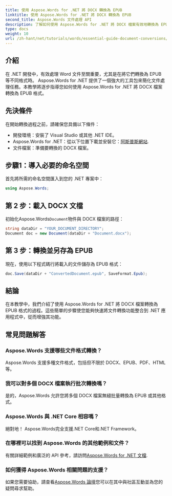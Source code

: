 ```yaml
---
title: 使用 Aspose.Words for .NET 將 DOCX 轉換為 EPUB
linktitle: 使用 Aspose.Words for .NET 將 DOCX 轉換為 EPUB
second_title: Aspose.Words 文件處理 API
description: 了解如何使用 Aspose.Words for .NET 將 DOCX 檔案有效地轉換為 EPUB 格式。本綜合指南提供了逐步說明。
type: docs
weight: 10
url: /zh-hant/net/tutorials/words/essential-guide-document-conversions/convert-docx-to-epub/
---
```

## 介紹

在 .NET 開發中，有效處理 Word 文件至關重要，尤其是在將它們轉換為 EPUB 等不同格式時。 Aspose.Words for .NET 提供了一個強大的工具包來簡化文件處理任務。本教學將逐步指導您如何使用 Aspose.Words for .NET 將 DOCX 檔案轉換為 EPUB 格式。

## 先決條件

在開始轉換過程之前，請確保您具備以下條件：

- 開發環境：安裝了 Visual Studio 或其他 .NET IDE。
-  Aspose.Words for .NET：從以下位置下載並安裝它：[阿斯普斯網站](https://releases.aspose.com/words/net/).
- 文件檔案：準備要轉換的 DOCX 檔案。

## 步驟1：導入必要的命名空間

首先將所需的命名空間匯入到您的 .NET 專案中：

```csharp
using Aspose.Words;
```

## 第 2 步：載入 DOCX 文檔

初始化Aspose.Words`Document`物件與 DOCX 檔案的路徑：

```csharp
string dataDir = "YOUR_DOCUMENT_DIRECTORY";
Document doc = new Document(dataDir + "Document.docx");
```

## 第 3 步：轉換並另存為 EPUB

現在，使用以下程式碼行將載入的文件儲存為 EPUB 格式：

```csharp
doc.Save(dataDir + "ConvertedDocument.epub", SaveFormat.Epub);
```

## 結論

在本教學中，我們介紹了使用 Aspose.Words for .NET 將 DOCX 檔案轉換為 EPUB 格式的過程。這些簡單的步驟使您能夠快速將文件轉換功能整合到 .NET 應用程式中，從而增強其功能。

## 常見問題解答

### Aspose.Words 支援哪些文件格式轉換？

Aspose.Words 支援多種文件格式，包括但不限於 DOCX、EPUB、PDF、HTML 等。

### 我可以對多個 DOCX 檔案執行批次轉換嗎？

是的，Aspose.Words 允許您將多個 DOCX 檔案無縫批量轉換為 EPUB 或其他格式。

### Aspose.Words 與 .NET Core 相容嗎？

絕對地！ Aspose.Words完全支援.NET Core和.NET Framework。

### 在哪裡可以找到 Aspose.Words 的其他範例和文件？

有關詳細範例和廣泛的 API 參考，請訪問[Aspose.Words for .NET 文檔](https://reference.aspose.com/words/net/).

### 如何獲得 Aspose.Words 相關問題的支援？

如果您需要協助，請查看[Aspose.Words 論壇](https://forum.aspose.com/c/words/8)您可以在其中與社區互動並為您的疑問尋求幫助。